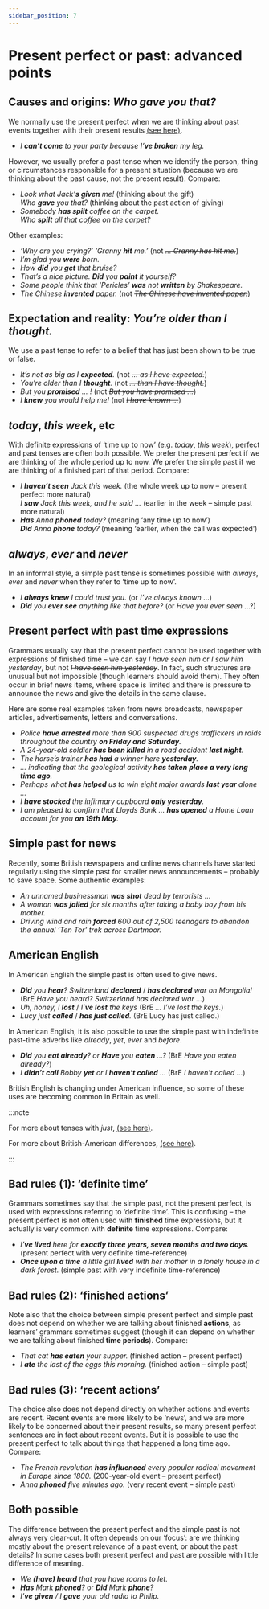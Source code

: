 ```yaml
---
sidebar_position: 7
---
```


# Present perfect or past: advanced points

## Causes and origins: *Who gave you that?*

We normally use the present perfect when we are thinking about past events together with their present results [(see here)](./present-perfect-basic-information#time-words-ever-before-recently-etc).

- *I **can’t come** to your party because I’**ve broken** my leg.*

However, we usually prefer a past tense when we identify the person, thing or circumstances responsible for a present situation (because we are thinking about the past cause, not the present result). Compare:

- *Look what Jack’**s given** me!* (thinking about the gift)  
  *Who **gave** you that?* (thinking about the past action of giving)
- *Somebody **has spilt** coffee on the carpet.*  
  *Who **spilt** all that coffee on the carpet?*
  
Other examples:

- *‘Why are you crying?’ ‘Granny **hit** me.’* (not *~~… Granny has hit me.~~*)
- *I’m glad you **were** born.*
- *How **did** you **get** that bruise?*
- *That’s a nice picture. **Did** you **paint** it yourself?*
- *Some people think that ‘Pericles’ **was** not **written** by Shakespeare.*
- *The Chinese **invented** paper.* (not *~~The Chinese have invented paper.~~*)

## Expectation and reality: *You’re older than I thought.*

We use a past tense to refer to a belief that has just been shown to be true or false.

- *It’s not as big as I **expected**.* (not *~~… as I have expected.~~*)
- *You’re older than I **thought**.* (not *~~… than I have thought.~~*)
- *But you **promised** … !* (not *~~But you have promised …~~*)
- *I **knew** you would help me!* (not *~~I have known …~~*)

## *today*, *this week*, etc

With definite expressions of ‘time up to now’ (e.g. *today*, *this week*), perfect and past tenses are often both possible. We prefer the present perfect if we are thinking of the whole period up to now. We prefer the simple past if we are thinking of a finished part of that period. Compare:

- *I **haven’t seen** Jack this week.* (the whole week up to now – present perfect more natural)  
  *I **saw** Jack this week, and he said …* (earlier in the week – simple past more natural)
- ***Has** Anna **phoned** today?* (meaning ‘any time up to now’)  
  ***Did** Anna **phone** today?* (meaning ‘earlier, when the call was expected’)

## *always*, *ever* and *never*

In an informal style, a simple past tense is sometimes possible with *always*, *ever* and *never* when they refer to ‘time up to now’.

- *I **always knew** I could trust you.* (or *I’ve always known* …)
- ***Did** you **ever see** anything like that before?* (or *Have you ever seen* …?)

## Present perfect with past time expressions

Grammars usually say that the present perfect cannot be used together with expressions of finished time – we can say *I have seen him* or *I saw him yesterday*, but not *~~I have seen him yesterday~~*. In fact, such structures are unusual but not impossible (though learners should avoid them). They often occur in brief news items, where space is limited and there is pressure to announce the news and give the details in the same clause.

Here are some real examples taken from news broadcasts, newspaper articles, advertisements, letters and conversations.

- *Police **have arrested** more than 900 suspected drugs traffickers in raids throughout the country **on Friday and Saturday**.*
- *A 24-year-old soldier **has been killed** in a road accident **last night**.*
- *The horse’s trainer **has had** a winner here **yesterday**.*
- *… indicating that the geological activity **has taken place a very long time ago**.*
- *Perhaps what **has helped** us to win eight major awards **last year** alone …*
- *I **have stocked** the infirmary cupboard **only yesterday**.*
- *I am pleased to confirm that Lloyds Bank … **has opened** a Home Loan account for you **on 19th May**.*

## Simple past for news

Recently, some British newspapers and online news channels have started regularly using the simple past for smaller news announcements – probably to save space. Some authentic examples:

- *An unnamed businessman **was shot** dead by terrorists …*
- *A woman **was jailed** for six months after taking a baby boy from his mother.*
- *Driving wind and rain **forced** 600 out of 2,500 teenagers to abandon the annual ‘Ten Tor’ trek across Dartmoor.*

## American English

In American English the simple past is often used to give news.

- ***Did** you **hear**? Switzerland **declared*** / ***has declared** war on Mongolia!* (BrE *Have you heard? Switzerland has declared war …*)
- *Uh, honey, I **lost*** / *I’**ve lost** the keys* (BrE *… I’ve lost the keys.*)
- *Lucy just **called*** / ***has just called**.* (BrE Lucy has just called.)

In American English, it is also possible to use the simple past with indefinite past-time adverbs like *already*, *yet*, *ever* and *before*.

- ****Did** you **eat already**?* or **Have** you **eaten** …?* (BrE *Have you eaten already?*)
- **I **didn’t call** Bobby **yet*** or I **haven’t called** …* (BrE *I haven’t called …*)

British English is changing under American influence, so some of these uses are becoming common in Britain as well.

:::note

For more about tenses with *just*, [(see here)](./../../vocabulary/word-problems-from-a-to-z/just).

For more about British-American differences, [(see here)](./../varieties-of-english/american-and-british-english).

:::

## Bad rules (1): ‘definite time’

Grammars sometimes say that the simple past, not the present perfect, is used with expressions referring to ‘definite time’. This is confusing – the present perfect is not often used with **finished** time expressions, but it actually is very common with **definite** time expressions. Compare:

- *I’**ve lived** here for **exactly three years, seven months and two days**.* (present perfect with very definite time-reference)
- ***Once upon a time** a little girl **lived** with her mother in a lonely house in a dark forest.* (simple past with very indefinite time-reference)

## Bad rules (2): ‘finished actions’

Note also that the choice between simple present perfect and simple past does not depend on whether we are talking about finished **actions**, as learners’ grammars sometimes suggest (though it can depend on whether we are talking about finished **time periods**). Compare:

- *That cat **has eaten** your supper.* (finished action – present perfect)
- *I **ate** the last of the eggs this morning.* (finished action – simple past)

## Bad rules (3): ‘recent actions’

The choice also does not depend directly on whether actions and events are recent. Recent events are more likely to be ‘news’, and we are more likely to be concerned about their present results, so many present perfect sentences are in fact about recent events. But it is possible to use the present perfect to talk about things that happened a long time ago. Compare:

- *The French revolution **has influenced** every popular radical movement in Europe since 1800.* (200-year-old event – present perfect)
- *Anna **phoned** five minutes ago.* (very recent event – simple past)

## Both possible

The difference between the present perfect and the simple past is not always very clear-cut. It often depends on our ‘focus’: are we thinking mostly about the present relevance of a past event, or about the past details? In some cases both present perfect and past are possible with little difference of meaning.

- *We **(have) heard** that you have rooms to let.*
- ***Has** Mark **phoned**?* or ***Did** Mark **phone**?*
- *I’**ve given** / I **gave** your old radio to Philip.*
